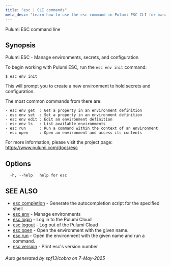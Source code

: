 ```yaml
---
title: "esc | CLI commands"
meta_desc: "Learn how to use the esc command in Pulumi ESC CLI for managing environments, secrets, and configuration."
---
```




Pulumi ESC command line

## Synopsis

Pulumi ESC - Manage environments, secrets, and configuration

To begin working with Pulumi ESC, run the `esc env init` command:

    $ esc env init

This will prompt you to create a new environment to hold secrets and configuration.

The most common commands from there are:

    - esc env get  : Get a property in an environment definition
    - esc env set  : Set a property in an environment definition
    - esc env edit : Edit an environment definition
    - esc env ls   : List available environments
    - esc run      : Run a command within the context of an environment
    - esc open     : Open an environment and access its contents

For more information, please visit the project page: https://www.pulumi.com/docs/esc

## Options

```
  -h, --help   help for esc
```

## SEE ALSO

* [esc completion](/docs/esc/cli/commands/esc_completion/)	 - Generate the autocompletion script for the specified shell
* [esc env](/docs/esc/cli/commands/esc_env/)	 - Manage environments
* [esc login](/docs/esc/cli/commands/esc_login/)	 - Log in to the Pulumi Cloud
* [esc logout](/docs/esc/cli/commands/esc_logout/)	 - Log out of the Pulumi Cloud
* [esc open](/docs/esc/cli/commands/esc_open/)	 - Open the environment with the given name.
* [esc run](/docs/esc/cli/commands/esc_run/)	 - Open the environment with the given name and run a command.
* [esc version](/docs/esc/cli/commands/esc_version/)	 - Print esc's version number

###### Auto generated by spf13/cobra on 7-May-2025
